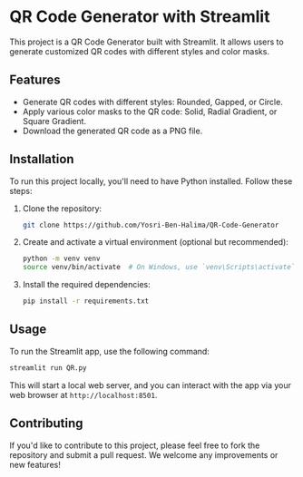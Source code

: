 # QR Code Generator with Streamlit

This project is a QR Code Generator built with Streamlit. It allows users to generate customized QR codes with different styles and color masks.

## Features

- Generate QR codes with different styles: Rounded, Gapped, or Circle.
- Apply various color masks to the QR code: Solid, Radial Gradient, or Square Gradient.
- Download the generated QR code as a PNG file.

## Installation

To run this project locally, you'll need to have Python installed. Follow these steps:

1. Clone the repository:

   ```bash
   git clone https://github.com/Yosri-Ben-Halima/QR-Code-Generator
   ```

2. Create and activate a virtual environment (optional but recommended):

   ```bash
   python -m venv venv
   source venv/bin/activate  # On Windows, use `venv\Scripts\activate`
   ```

3. Install the required dependencies:

   ```bash
   pip install -r requirements.txt
   ```
   
## Usage

To run the Streamlit app, use the following command:

```bash
streamlit run QR.py
```

This will start a local web server, and you can interact with the app via your web browser at `http://localhost:8501`.

## Contributing

If you'd like to contribute to this project, please feel free to fork the repository and submit a pull request. We welcome any improvements or new features!
